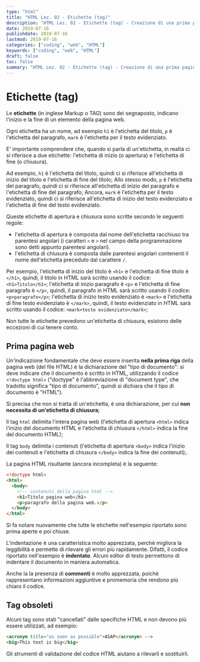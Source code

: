 ```yaml
---
type: "html"
title: "HTML Lez. 02 - Etichette (tag)"
description: "HTML Lez. 02 - Etichette (tag) - Creazione di una prima pagina web e spiegazione dei primi tag"
date: 2019-07-16
publishdate: 2019-07-16
lastmod: 2019-07-16
categories: ["coding", "web", "HTML"]
keywords: ["coding", "web", "HTML"]
draft: false
toc: false
summary: "HTML Lez. 02 - Etichette (tag) - Creazione di una prima pagina web e spiegazione dei primi tag"
---
```


# Etichette (tag)

Le **etichette** (in inglese Markup o TAG) sono dei segnaposto, indicano
l'inizio e la fine di un elemento della pagina web.

Ogni etichetta ha un nome, ad esempio
``h1`` è l'etichetta del titolo,
``p`` è l'etichetta del paragrafo,
``mark`` è l'etichetta per il testo evidenziato.

E' importante comprendere che, quando si parla di un'etichetta, in realtà ci si riferisce a due etichette: l'etichetta di inizio (o apertura) e l'etichetta di fine (o chiusura).

Ad esempio,
``h1`` è l'etichetta del titolo, quindi ci si riferisce all'etichetta di inizio del titolo e l'etichetta di fine del titolo; Allo stesso modo,
``p`` è l'etichetta del paragrafo, quindi ci si riferisce all'etichetta di inizio del paragrafo e l'etichetta di fine del paragrafo; Ancora,
``mark`` è l'etichetta per il testo evidenziato, quindi ci si riferisce all'etichetta di inizio del testo evidenziato e l'etichetta di fine del testo evidenziato.

Queste etichette di apertura e chiusura sono scritte secondo le seguenti regole:

- l'etichetta di apertura è composta dal nome dell'etichetta racchiuso tra parentesi angolari (i caratteri ``<`` e ``>`` nel campo della programmazione sono detti appunto parentesi angolari).
- l'etichetta di chiusura è composta dalle parentesi angolari contenenti il nome dell'etichetta preceduto dal carattere ``/``.

Per esempio,
l'etichetta di inizio del titolo è ``<h1>`` e l'etichetta di fine titolo è ``</h1>``, quindi, il titolo in HTML sarà scritto usando il codice: ``<h1>Titolo</h1>``;
l'etichetta di inizio paragrafo è ``<p>`` e l'etichetta di fine paragrafo è ``</p>``, quindi, il paragrafo in HTML sarà scritto usando il codice: ``<p>paragrafo</p>``;
l'etichetta di inizio testo evidenziato è ``<mark>`` e l'etichetta di fine testo evidenziato è ``</mark>``, quindi, il testo evidenziato in HTML sarà scritto usando il codice: ``<mark>testo evidenziato</mark>``;

Non tutte le etichette prevedono un'etichetta di chiusura, esistono delle eccezioni di cui tenere conto.

## Prima pagina web

Un'indicazione fondamentale che deve essere inserita **nella prima riga** della pagina web (del file HTML) è la dichiarazione del "tipo di documento": si deve indicare che il documento è scritto in HTML, utilizzando il codice ``<!doctype html>`` ("doctype" è l'abbreviazione di "document type", che tradotto significa "tipo di documento", quindi si dichiara che il tipo di documento è "HTML").

Si precisa che non si tratta di un'etichetta, è una dichiarazione, per cui **non necessita di un'etichetta di chiusura**;

Il tag ``html`` delimita l'intera pagina web (l'etichetta di
apertura ``<html>`` indica l'inizio del documento HTML e l'etichetta
di chiusura ``</html>`` indica la fine del documento HTML);

Il tag ``body`` delimita i contenuti (l'etichetta di
apertura ``<body>`` indica l'inizio dei contenuti e l'etichetta
di chiusura ``</body>`` indica la fine dei contenuti);.

La pagina HTML risultante  (ancora incompleta) è la seguente:

```html
<!doctype html>
<html>
  <body>
    <!-- contenuti della pagina html -->
    <h1>Titolo pagina web</h1>
    <p>paragrafo della pagina web.</p>
  </body>
</html>
```

Si fa notare nuovamente che tutte le etichette nell'esempio riportato sono prima aperte e
poi chiuse.

L'indentazione è una caratteristica molto apprezzata, perchè migliora la leggibilità e permette di rilevare gli errori più rapidamente. Difatti, il codice riportato nell'esempio è **indentato**. Alcuni editor di testo permettono di indentare il documento in maniera automatica.

Anche la la presenza di **commenti** è molto apprezzata, poichè rappresentano informazioni aggiuntive e promemoria che rendono più chiaro il codice.

## Tag obsoleti

Alcuni tag sono stati "cancellati" dalle specifiche HTML e non devono più essere utilizzati, ad esempio:

```html
<acronym title="as soon as possible">ASAP</acronym> -->
<big>This text is big</big>
```

Gli strumenti di validazione del codice HTML aiutano a rilevarli e sostituirli.
